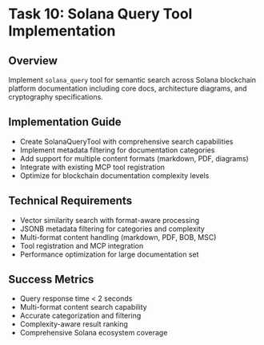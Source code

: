 # Task 10: Solana Query Tool Implementation

## Overview
Implement `solana_query` tool for semantic search across Solana blockchain platform documentation including core docs, architecture diagrams, and cryptography specifications.

## Implementation Guide
- Create SolanaQueryTool with comprehensive search capabilities
- Implement metadata filtering for documentation categories
- Add support for multiple content formats (markdown, PDF, diagrams)
- Integrate with existing MCP tool registration
- Optimize for blockchain documentation complexity levels

## Technical Requirements
- Vector similarity search with format-aware processing
- JSONB metadata filtering for categories and complexity
- Multi-format content handling (markdown, PDF, BOB, MSC)
- Tool registration and MCP integration
- Performance optimization for large documentation set

## Success Metrics
- Query response time < 2 seconds
- Multi-format content search capability
- Accurate categorization and filtering
- Complexity-aware result ranking
- Comprehensive Solana ecosystem coverage